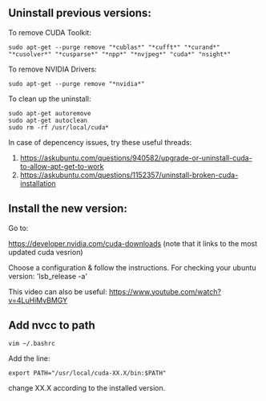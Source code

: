 ## Uninstall previous versions:

To remove CUDA Toolkit:
```
sudo apt-get --purge remove "*cublas*" "*cufft*" "*curand*" "*cusolver*" "*cusparse*" "*npp*" "*nvjpeg*" "cuda*" "nsight*"
```

To remove NVIDIA Drivers:
```
sudo apt-get --purge remove "*nvidia*"
```

To clean up the uninstall:
```
sudo apt-get autoremove
sudo apt-get autoclean
sudo rm -rf /usr/local/cuda*
```

In case of depencency issues, try these useful threads:
1. https://askubuntu.com/questions/940582/upgrade-or-uninstall-cuda-to-allow-apt-get-to-work
2. https://askubuntu.com/questions/1152357/uninstall-broken-cuda-installation


## Install the new version:

Go to:

https://developer.nvidia.com/cuda-downloads
(note that it links to the most updated cuda vesrion)

Choose a configuration & follow the instructions.
For checking your ubuntu version: 'lsb_release -a'

This video can also be useful: https://www.youtube.com/watch?v=4LuHiMvBMGY

## Add nvcc to path

```
vim ~/.bashrc
```

Add the line:

```
export PATH="/usr/local/cuda-XX.X/bin:$PATH"
```

change XX.X according to the installed version.
